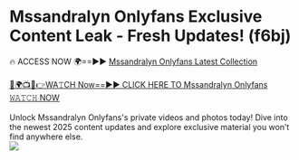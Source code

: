 # Mssandralyn Onlyfans Exclusive Content Leak - Fresh Updates! (f6bj)

🔥 ACCESS NOW 🌍==►► <a href="https://tinyurl.com/kvy9nzfs" rel="nofollow">Mssandralyn Onlyfans Latest Collection</a>
<br><br>
[🔴🌍📺📱👉WA𝚃CH Now==►► CLICK HERE TO Mssandralyn Onlyfans 𝚆𝙰𝚃𝙲𝙷 NOW](https://tinyurl.com/kvy9nzfs)
<br><br>
Unlock Mssandralyn Onlyfans's private videos and photos today! Dive into the newest 2025 content updates and explore exclusive material you won’t find anywhere else.
<br>
<a href="https://tinyurl.com/kvy9nzfs" rel="nofollow" data-target="animated-image.originalLink"><img src="https://camo.githubusercontent.com/8a4f000d20f83aca3bf7ec5f350d767afa0574a8a352519fd8cfa583a6f93a33/68747470733a2f2f692e696d6775722e636f6d2f644a486b345a712e676966" data-canonical-src="https://i.imgur.com/dJHk4Zq.gif" style="max-width: 100%; display: inline-block;" data-target="animated-image.originalImage"></a>
<br>
